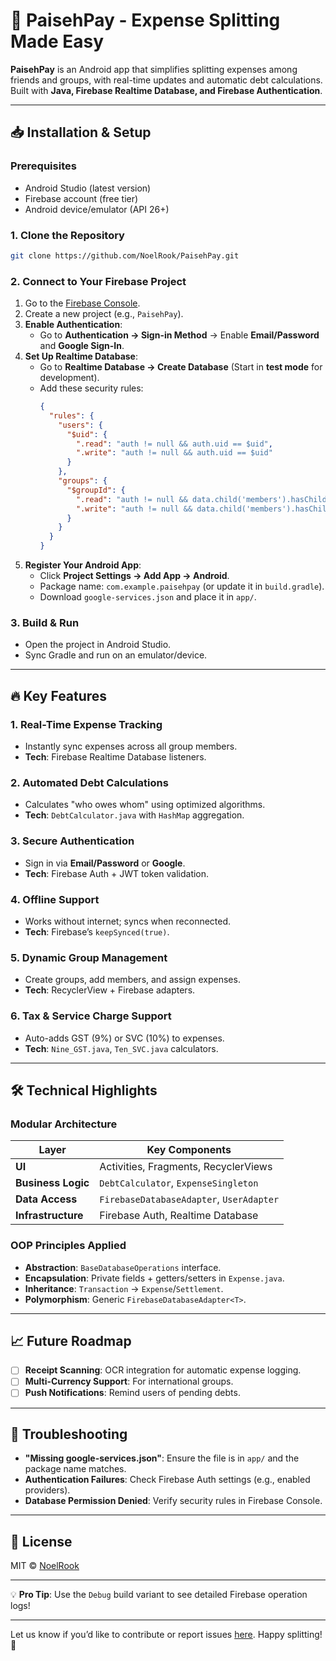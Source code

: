 # 🚀 PaisehPay - Expense Splitting Made Easy  

**PaisehPay** is an Android app that simplifies splitting expenses among friends and groups, with real-time updates and automatic debt calculations. Built with **Java, Firebase Realtime Database, and Firebase Authentication**.  

---

## 📥 Installation & Setup  

### **Prerequisites**  
- Android Studio (latest version)  
- Firebase account (free tier)  
- Android device/emulator (API 26+)  

### **1. Clone the Repository**  
```bash  
git clone https://github.com/NoelRook/PaisehPay.git  
```  

### **2. Connect to Your Firebase Project**  
1. Go to the [Firebase Console](https://console.firebase.google.com/).  
2. Create a new project (e.g., `PaisehPay`).  
3. **Enable Authentication**:  
   - Go to **Authentication → Sign-in Method** → Enable **Email/Password** and **Google Sign-In**.  
4. **Set Up Realtime Database**:  
   - Go to **Realtime Database → Create Database** (Start in **test mode** for development).  
   - Add these security rules:  
     ```json  
     {
       "rules": {
         "users": {
           "$uid": {
             ".read": "auth != null && auth.uid == $uid",
             ".write": "auth != null && auth.uid == $uid"
           }
         },
         "groups": {
           "$groupId": {
             ".read": "auth != null && data.child('members').hasChild(auth.uid)",
             ".write": "auth != null && data.child('members').hasChild(auth.uid)"
           }
         }
       }
     }
     ```  
5. **Register Your Android App**:  
   - Click **Project Settings → Add App → Android**.  
   - Package name: `com.example.paisehpay` (or update it in `build.gradle`).  
   - Download `google-services.json` and place it in `app/`.  

### **3. Build & Run**  
- Open the project in Android Studio.  
- Sync Gradle and run on an emulator/device.  

---

## 🔥 Key Features  

### **1. Real-Time Expense Tracking**  
- Instantly sync expenses across all group members.  
- **Tech**: Firebase Realtime Database listeners.  

### **2. Automated Debt Calculations**  
- Calculates "who owes whom" using optimized algorithms.  
- **Tech**: `DebtCalculator.java` with `HashMap` aggregation.  

### **3. Secure Authentication**  
- Sign in via **Email/Password** or **Google**.  
- **Tech**: Firebase Auth + JWT token validation.  

### **4. Offline Support**  
- Works without internet; syncs when reconnected.  
- **Tech**: Firebase’s `keepSynced(true)`.  

### **5. Dynamic Group Management**  
- Create groups, add members, and assign expenses.  
- **Tech**: RecyclerView + Firebase adapters.  

### **6. Tax & Service Charge Support**  
- Auto-adds GST (9%) or SVC (10%) to expenses.  
- **Tech**: `Nine_GST.java`, `Ten_SVC.java` calculators.  

---

## 🛠 Technical Highlights  

### **Modular Architecture**  
| Layer              | Key Components                          |  
|--------------------|----------------------------------------|  
| **UI**             | Activities, Fragments, RecyclerViews   |  
| **Business Logic** | `DebtCalculator`, `ExpenseSingleton`   |  
| **Data Access**    | `FirebaseDatabaseAdapter`, `UserAdapter` |  
| **Infrastructure** | Firebase Auth, Realtime Database       |  

### **OOP Principles Applied**  
- **Abstraction**: `BaseDatabaseOperations` interface.  
- **Encapsulation**: Private fields + getters/setters in `Expense.java`.  
- **Inheritance**: `Transaction` → `Expense`/`Settlement`.  
- **Polymorphism**: Generic `FirebaseDatabaseAdapter<T>`.  

---

## 📈 Future Roadmap  
- [ ] **Receipt Scanning**: OCR integration for automatic expense logging.  
- [ ] **Multi-Currency Support**: For international groups.  
- [ ] **Push Notifications**: Remind users of pending debts.  

---

## 🚨 Troubleshooting  
- **"Missing google-services.json"**: Ensure the file is in `app/` and the package name matches.  
- **Authentication Failures**: Check Firebase Auth settings (e.g., enabled providers).  
- **Database Permission Denied**: Verify security rules in Firebase Console.  

---

## 📜 License  
MIT © [NoelRook](https://github.com/NoelRook)  

---

💡 **Pro Tip**: Use the `Debug` build variant to see detailed Firebase operation logs!  

--- 

Let us know if you’d like to contribute or report issues [here](https://github.com/NoelRook/PaisehPay/issues). Happy splitting! 🎉
